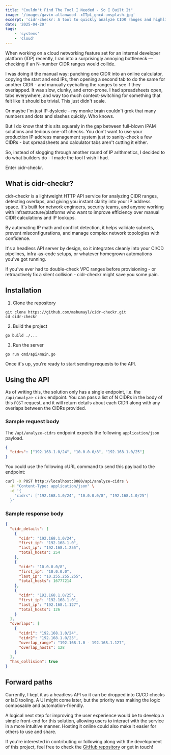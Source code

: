 ```yaml
---
title: "Couldn't Find The Tool I Needed - So I Built It"
image: '/images/gavin-allanwood--xITpL_gncA-unsplash.jpg'
excerpt: 'cidr-checkr: A tool to quickly analyze CIDR ranges and highlight overlaps - without full-blown IPAM solutions or the mess of spreadsheets and IP calculators.'
date: '2025-04-20'
tags: 
    - 'systems'
    - 'cloud'
---
```


When working on a cloud networking feature set for an internal developer platform (IDP) recently, I ran into a surprisingly annoying bottleneck — checking if an N-number CIDR ranges would collide.

I was doing it the manual way: punching one CIDR into an online calculator, copying the start and end IPs, then opening a second tab to do the same for another CIDR - and manually eyeballing the ranges to see if they overlapped. It was slow, clunky, and error-prone. I had spreadsheets open, tabs everywhere, and way too much context-switching for something that felt like it should be trivial. This just didn't scale.

Or maybe I'm just IP-dyslexic - my monke brain couldn't grok that many numbers and dots and slashes quickly. Who knows.

But I do know that this sits squarely in the gap between full-blown IPAM solutions and tedious one-off checks. You don't want to use your production IP address management system just to sanity-check a few CIDRs - but spreadsheets and calculator tabs aren't cutting it either.

So, instead of slogging through another round of IP arithmetics, I decided to do what builders do - I made the tool I wish I had.

Enter cidr-checkr.

## What is cidr-checkr?
cidr-checkr is a lightweight HTTP API service for analyzing CIDR ranges, detecting overlaps, and giving you instant clarity into your IP address space. It's built for network engineers, security teams, and anyone working with infrastructure/platforms who want to improve efficiency over manual CIDR calculations and IP lookups.

By automating IP math and conflict detection, it helps validate subnets, prevent misconfigurations, and manage complex network topologies with confidence.

It's a headless API server by design, so it integrates cleanly into your CI/CD pipelines, infra-as-code setups, or whatever homegrown automations you've got running.

If you've ever had to double-check VPC ranges before provisioning - or retroactively fix a silent collision - cidr-checkr might save you some pain.

## Installation
1. Clone the repository
```
git clone https://github.com/mshumayl/cidr-checkr.git
cd cidr-checkr
```
2. Build the project
```
go build ./...
```
3. Run the server
```
go run cmd/api/main.go
```

Once it's up, you're ready to start sending requests to the API.

## Using the API
As of writing this, the solution only has a single endpoint, i.e. the `/api/analyze-cidrs` endpoint. You can pass a list of N CIDRs in the body of this `POST` request, and it will return details about each CIDR along with any overlaps between the CIDRs provided.

### Sample request body
The `/api/analyze-cidrs` endpoint expects the following `application/json` payload.
```json
{
  "cidrs": ["192.168.1.0/24", "10.0.0.0/8", "192.168.1.0/25"]
}
```

You could use the following cURL command to send this payload to the endpoint:
```bash
curl -X POST http://localhost:8080/api/analyze-cidrs \
  -H "Content-Type: application/json" \
  -d '{
    "cidrs": ["192.168.1.0/24", "10.0.0.0/8", "192.168.1.0/25"]
  }'
```

### Sample response body
```json
{
  "cidr_details": [
    {
      "cidr": "192.168.1.0/24",
      "first_ip": "192.168.1.0",
      "last_ip": "192.168.1.255",
      "total_hosts": 254
    },
    {
      "cidr": "10.0.0.0/8",
      "first_ip": "10.0.0.0",
      "last_ip": "10.255.255.255",
      "total_hosts": 16777214
    },
    {
      "cidr": "192.168.1.0/25",
      "first_ip": "192.168.1.0",
      "last_ip": "192.168.1.127",
      "total_hosts": 126
    }
  ],
  "overlaps": [
    {
      "cidr1": "192.168.1.0/24",
      "cidr2": "192.168.1.0/25",
      "overlap_range": "192.168.1.0 - 192.168.1.127",
      "overlap_hosts": 128
    }
  ],
  "has_collision": true
}
```

## Forward paths
Currently, I kept it as a headless API so it can be dropped into CI/CD checks or IaC tooling. A UI might come later, but the priority was making the logic composable and automation-friendly.

A logical next step for improving the user experience would be to develop a simple front-end for this solution, allowing users to interact with the service in a more intuitive manner. Hosting it online could also make it easier for others to use and share.

If you're interested in contributing or following along with the development of this project, feel free to check the [GitHub repository](https://github.com/mshumayl/cidr-checkr) or get in touch!
